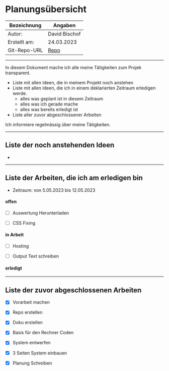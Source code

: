 # <Projekt> Planungsübersicht

| Bezeichnung    | Angaben        |
| -------------- | ---------------|
| Autor:       |David Bischof   |
| Erstellt am:   |24.03.2023      |
| Git-Repo-URL   | [Repo](https://github.com/David21092/Versicherungsrechner-React) |

---

In diesem Dokument mache ich alle meine Tätigkeiten zum Projek transparent.

* Liste mit allen Ideen, die in meinem Projekt noch anstehen
* Liste mit allen Ideen, die ich in einem deklarierten Zeitraum erledigen werde.
   * alles was geplant ist in diesem Zeitraum
   * alles was ich gerade mache
   * alles was bereits erledigt ist
* Liste aller zuvor abgeschlossener Arbeiten
   
Ich informiere regelmässig über meine Tätigkeiten.

   
---

## Liste der noch anstehenden Ideen

*

---

## Liste der Arbeiten, die ich am erledigen bin

* Zeitraum: von 5.05.2023 bis 12.05.2023

#### offen
  
* [ ] Auswertung Herunterladen
* [ ] CSS Fixing



#### in Arbeit

* [ ] Hosting 
* [ ] Output Text schreiben


#### erledigt


---

## Liste der zuvor abgeschlossenen Arbeiten

* [X] Vorarbeit machen
* [X] Repo erstellen
* [X] Doku erstellen
* [X] Basis für den Rechner Coden
* [X] System entwerfen
* [X] 3 Seiten System einbauen
* [X] Planung Schreiben


